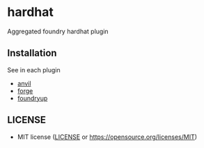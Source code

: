 # hardhat

Aggregated foundry hardhat plugin


## Installation

See in each plugin

- [anvil](../hardhat-anvil/README.md)
- [forge](../hardhat-forge/README.md)
- [foundryup](.,/easy-foundryup/README.md)

## LICENSE

* MIT license ([LICENSE](LICENSE) or
  https://opensource.org/licenses/MIT)

